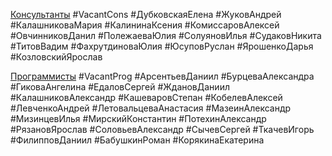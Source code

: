 <u>Консультанты</u>
#VacantCons
#ДубковскаяЕлена
#ЖуковАндрей
#КалашниковаМария
#КалининаКсения
#КомиссаровАлексей
#ОвчинниковДанил
#ПолежаеваЮлия
#СолуяновИлья
#СудаковНикита
#ТитовВадим
#ФахрутдиноваЮлия
#ЮсуповРуслан
#ЯрошенкоДарья
#КозловскийЯрослав



<u>Программисты</u>
#VacantProg
#АрсентьевДаниил
#БурцеваАлександра
#ГиковаАнгелина
#ЕдаловСергей
#ЖдановДаниил
#КалашниковАлександр
#КашеваровСтепан
#КобелевАлексей
#ЛевченкоАндрей
#ЛетовальцеваАнастасия
#МазеинАлександр
#МизинцевИлья
#МирскийКонстантин
#ПотехинАлександр
#РязановЯрослав
#СоловьевАлександр 
#СычевСергей
#ТкачевИгорь
#ФилипповДаниил
#БабушкинРоман
#КорякинаЕкатерина
